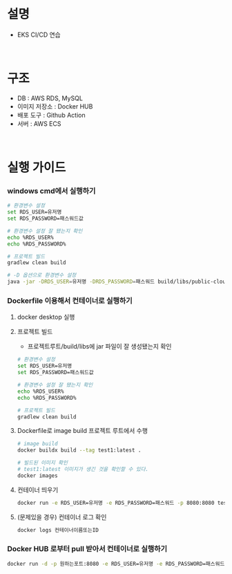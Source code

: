 # 설명
- EKS CI/CD 연습

<br/>

# 구조
- DB : AWS RDS, MySQL
- 이미지 저장소 : Docker HUB
- 배포 도구 : Github Action
- 서버 : AWS ECS

<br/>

# 실행 가이드
### windows cmd에서 실행하기
```bash
# 환경변수 설정
set RDS_USER=유저명
set RDS_PASSWORD=패스워드값

# 환경변수 설정 잘 됐는지 확인
echo %RDS_USER%
echo %RDS_PASSWORD%

# 프로젝트 빌드
gradlew clean build

# -D 옵션으로 환경변수 설정
java -jar -DRDS_USER=유저명 -DRDS_PASSWORD=패스워드 build/libs/public-cloud-exam-2024-0.0.1-SNAPSHOT.jar
```
### Dockerfile 이용해서 컨테이너로 실행하기
1. docker desktop 실행
2. 프로젝트 빌드
    - 프로젝트루트/build/libs에 jar 파일이 잘 생성됐는지 확인
   ```bash
   # 환경변수 설정
   set RDS_USER=유저명
   set RDS_PASSWORD=패스워드값
   
   # 환경변수 설정 잘 됐는지 확인
   echo %RDS_USER%
   echo %RDS_PASSWORD%
   
   # 프로젝트 빌드
   gradlew clean build
   ```
3. Dockerfile로 image build
   프로젝트 루트에서 수행
   ```bash
   # image build
   docker buildx build --tag test1:latest .
   
   # 빌드된 이미지 확인
   # test1:latest 이미지가 생긴 것을 확인할 수 있다.
   docker images
   ```
4. 컨테이너 띄우기
   ```bash
   docker run -e RDS_USER=유저명 -e RDS_PASSWORD=패스워드 -p 8080:8080 test1:latest
   ```

5. (문제있을 경우) 컨테이너 로그 확인
   ```bash
   docker logs 컨테이너이름또는ID
   ```

### Docker HUB 로부터 pull 받아서 컨테이너로 실행하기
```bash
docker run -d -p 원하는포트:8080 -e RDS_USER=유저명 -e RDS_PASSWORD=패스워드 kiel0103/eks-prac-2024:태그
```
